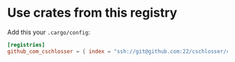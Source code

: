 # Use crates from this registry

Add this your `.cargo/config`:

```toml
[registries]
github_com_cschlosser = { index = "ssh://git@github.com:22/cschlosser/crate-index.git" }
```
